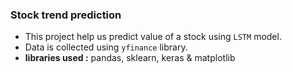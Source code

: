### Stock trend prediction
- This project help us predict value of a stock using `LSTM` model.
- Data is collected using `yfinance` library.
- **libraries used :** pandas, sklearn, keras & matplotlib

